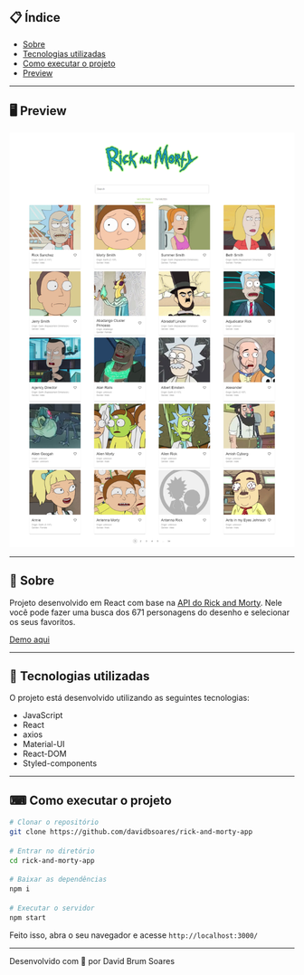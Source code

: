 ## 📋 Índice

- [Sobre](#-Sobre)
- [Tecnologias utilizadas](#-Tecnologias-utilizadas)
- [Como executar o projeto](#-Como-executar-o-projeto)
- [Preview](#-Preview)

---

## 🖥 Preview 
  
  ![](/public/preview.png) 


---

## 📖 Sobre 

Projeto desenvolvido em React com base na [API do Rick and Morty](https://rickandmortyapi.com/). Nele você pode fazer uma busca dos 671 personagens do desenho e selecionar os seus favoritos.

[Demo aqui](https://rickandmorty-davidbsoares.netlify.app/)

--- 

## 🚀 Tecnologias utilizadas

O projeto está desenvolvido utilizando as seguintes tecnologias:


- JavaScript
- React
- axios
- Material-UI
- React-DOM
- Styled-components


--- 

## ⌨ Como executar o projeto

```bash
# Clonar o repositório
git clone https://github.com/davidbsoares/rick-and-morty-app

# Entrar no diretório
cd rick-and-morty-app

# Baixar as dependências
npm i

# Executar o servidor
npm start
```

Feito isso, abra o seu navegador e acesse `http://localhost:3000/`

---


Desenvolvido com 💜 por David Brum Soares

